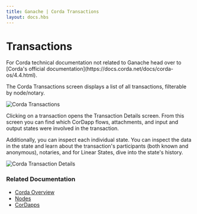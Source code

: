```yaml
---
title: Ganache | Corda Transactions
layout: docs.hbs
---
```

# Transactions

<p class="alert alert-info">For Corda technical documentation not related to Ganache head over to [Corda's official documentation](https://docs.corda.net/docs/corda-os/4.4.html).</p>

The Corda Transactions screen displays a list of all transactions, filterable by node/notary.

![Corda Transactions](/img/docs/ganache/corda/transactions.png)

Clicking on a transaction opens the Transaction Details screen. From this screen you can find which CorDapp flows, attachments, and input and output states were involved in the transaction.

Additionally, you can inspect each individual state. You can inspect the data in the state and learn about the transaction's participants (both known and anonymous), notaries, and for Linear States, dive into the state's history.

![Corda Transaction Details](/img/docs/ganache/corda/transaction-details.png)

### Related Documentation

* [Corda Overview](../workspaces/corda)
* [Nodes](./nodes)
* [CorDapps](./cordapps)
